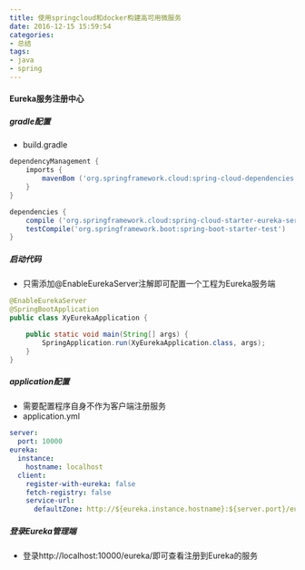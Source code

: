 ```yaml
---
title: 使用springcloud和docker构建高可用微服务
date: 2016-12-15 15:59:54
categories: 
- 总结
tags:
- java
- spring
---
```


#### Eureka服务注册中心

##### gradle配置
- build.gradle
```gradle
dependencyManagement {
	imports {
		mavenBom ('org.springframework.cloud:spring-cloud-dependencies:Camden.SR3')
	}
}

dependencies {
	compile ('org.springframework.cloud:spring-cloud-starter-eureka-server')
	testCompile('org.springframework.boot:spring-boot-starter-test')
}
```

##### 启动代码
- 只需添加@EnableEurekaServer注解即可配置一个工程为Eureka服务端
```java
@EnableEurekaServer
@SpringBootApplication
public class XyEurekaApplication {

	public static void main(String[] args) {
		SpringApplication.run(XyEurekaApplication.class, args);
	}
}
```

##### application配置
- 需要配置程序自身不作为客户端注册服务
- application.yml
```yml
server:
  port: 10000
eureka:
  instance:
    hostname: localhost
  client:
    register-with-eureka: false
    fetch-registry: false
    service-url:
      defaultZone: http://${eureka.instance.hostname}:${server.port}/eureka/
```
##### 登录Eureka管理端
- 登录http://localhost:10000/eureka/即可查看注册到Eureka的服务


